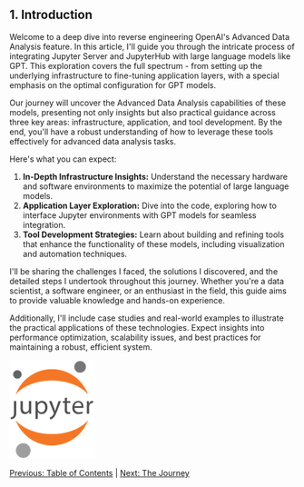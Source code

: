 ## 1. Introduction

Welcome to a deep dive into reverse engineering OpenAI's Advanced Data Analysis feature. In this article, I'll guide you through the intricate process of integrating Jupyter Server and JupyterHub with large language models like GPT. This exploration covers the full spectrum - from setting up the underlying infrastructure to fine-tuning application layers, with a special emphasis on the optimal configuration for GPT models.

Our journey will uncover the Advanced Data Analysis capabilities of these models, presenting not only insights but also practical guidance across three key areas: infrastructure, application, and tool development. By the end, you'll have a robust understanding of how to leverage these tools effectively for advanced data analysis tasks.

Here's what you can expect:

1. **In-Depth Infrastructure Insights:** Understand the necessary hardware and software environments to maximize the potential of large language models.
2. **Application Layer Exploration:** Dive into the code, exploring how to interface Jupyter environments with GPT models for seamless integration.
3. **Tool Development Strategies:** Learn about building and refining tools that enhance the functionality of these models, including visualization and automation techniques.

I'll be sharing the challenges I faced, the solutions I discovered, and the detailed steps I undertook throughout this journey. Whether you're a data scientist, a software engineer, or an enthusiast in the field, this guide aims to provide valuable knowledge and hands-on experience.

Additionally, I'll include case studies and real-world examples to illustrate the practical applications of these technologies. Expect insights into performance optimization, scalability issues, and best practices for maintaining a robust, efficient system.

![Jupyter Logo](../assets/jupyter_logo.png)

[Previous: Table of Contents](../README.md) | [Next: The Journey](/docs/2_the_journey.md)
